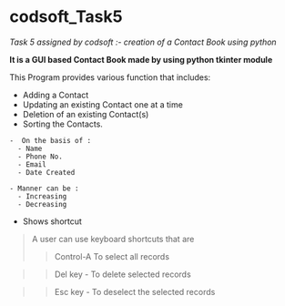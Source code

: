 # codsoft_Task5
_Task 5 assigned by codsoft :- creation of a Contact Book using python_

**It is a GUI based Contact Book made by using python tkinter module**

This Program provides various function that includes: 
  -  Adding a Contact
  -  Updating an existing Contact one at a time
  -  Deletion of an existing Contact(s)
  -  Sorting the Contacts.
    
    -  On the basis of :
      - Name
      - Phone No.
      - Email
      - Date Created
      
    - Manner can be :
      - Increasing 
      - Decreasing
  - Shows shortcut 
> A user can use keyboard shortcuts that are
>> Control-A To select all records

>> Del key - To delete selected records

>> Esc key - To deselect the selected records  
